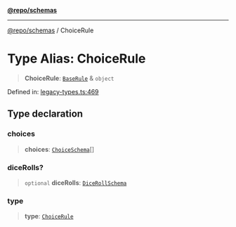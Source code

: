 [**@repo/schemas**](../README.md)

***

[@repo/schemas](../README.md) / ChoiceRule

# Type Alias: ChoiceRule

> **ChoiceRule**: [`BaseRule`](BaseRule.md) & `object`

Defined in: [legacy-types.ts:469](https://github.com/alexqguo/drinking-board-game-v3/blob/afd6bac85649b603b1a3817542e5f085a462e4f0/packages/schemas/src/legacy-types.ts#L469)

## Type declaration

### choices

> **choices**: [`ChoiceSchema`](../interfaces/ChoiceSchema.md)[]

### diceRolls?

> `optional` **diceRolls**: [`DiceRollSchema`](../interfaces/DiceRollSchema.md)

### type

> **type**: [`ChoiceRule`](../enumerations/RuleType.md#choicerule)
